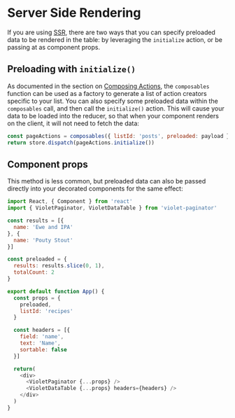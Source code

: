 # Server Side Rendering

If you are using [SSR](http://redux.js.org/docs/recipes/ServerRendering.html), there are two ways that you can specify preloaded data
to be rendered in the table: by leveraging the `initialize` action, or be passing at as component props.

## Preloading with `initialize()`

As documented in the section on [Composing Actions](composing_actions.md), the `composables` function can be used as a factory to
generate a list of action creators specific to your list. You can also specify some preloaded data within the `composables` call,
and then call the `initialize()` action. This will cause your data to be loaded into the reducer, so that when your component renders
on the client, it will not need to fetch the data:

```javascript
const pageActions = composables({ listId: 'posts', preloaded: payload })
return store.dispatch(pageActions.initialize())
```

## Component props

This method is less common, but preloaded data can also be passed directly into your decorated components for the same effect:

```javascript
import React, { Component } from 'react'
import { VioletPaginator, VioletDataTable } from 'violet-paginator'

const results = [{
  name: 'Ewe and IPA'
}, {
  name: 'Pouty Stout'
}]

const preloaded = {
  results: results.slice(0, 1),
  totalCount: 2
}

export default function App() {
  const props = {
    preloaded,
    listId: 'recipes'
  }

  const headers = [{
    field: 'name',
    text: 'Name',
    sortable: false
  }]

  return(
    <div>
      <VioletPaginator {...props} />
      <VioletDataTable {...props} headers={headers} />
    </div>
  )
}
```
